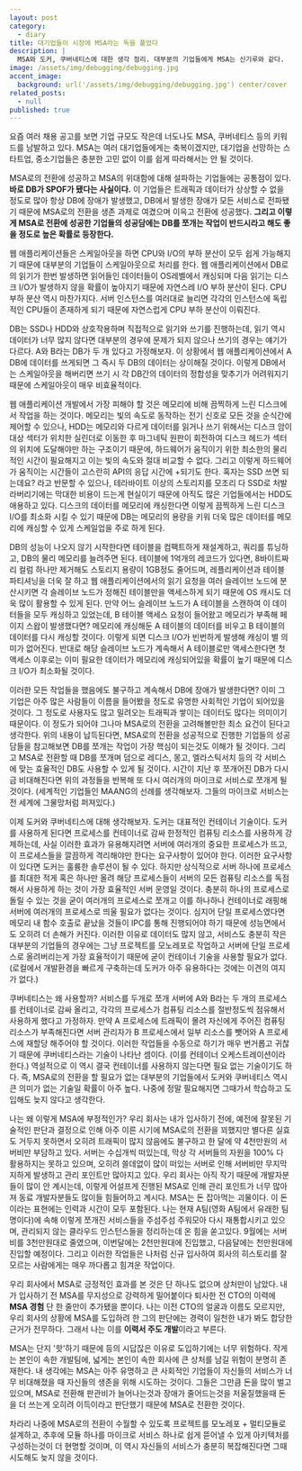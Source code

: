 ```yaml
---
layout: post
category:
  - diary
title: 대기업들이 시장에 MSA라는 독을 풀었다
description: |
  MSA와 도커, 쿠버네티스에 대한 생각 정리. 대부분의 기업들에게 MSA는 신기루와 같다.
image: /assets/img/debugging/debugging.jpg
accent_image:
  background: url('/assets/img/debugging/debugging.jpg') center/cover
related_posts:
  - null
published: true
---
```


요즘 여러 채용 공고를 보면 기업 규모도 작은데 너도나도 MSA, 쿠버네티스 등의 키워드를 남발하고 있다.
MSA는 여러 대기업들에게는 축복이겠지만, 대기업을 선망하는 스타트업, 중소기업들은 충분한 고민 없이 이를 쉽게 따라해서는 안 될 것이다.

MSA로의 전환에 성공하고 MSA의 위대함에 대해 설파하는 기업들에는 공통점이 있다. **바로 DB가 SPOF가 됐다는 사실이다.** 이 기업들은 트래픽과 데이터가 상상할 수 없을 정도로 많아 항상 DB에 장애가 발생했고, DB에서 발생한 장애가 모든 서비스로 전파됐기 때문에 MSA로의 전환을 생존 과제로 여겼으며 이윽고 전환에 성공했다. **그리고 이렇게 MSA로 전환에 성공한 기업들의 성공담에는 DB를 쪼개는 작업이 반드시라고 해도 좋을 정도로 높은 확률로 등장한다.**

웹 애플리케이션들은 스케일아웃을 하면 CPU와 I/O의 부하 분산이 모두 쉽게 가능해지기 때문에 대부분의 기업들이 스케일아웃으로 처리를 한다.
웹 애플리케이션에서 DB로의 읽기가 한번 발생하면 읽어들인 데이터들이 OS레벨에서 캐싱되며 다음 읽기는 디스크 I/O가 발생하지 않을 확률이 높아지기 때문에 자연스레 I/O 부하 분산이 된다.
CPU 부하 분산 역시 마찬가지다. 서버 인스턴스를 여러대로 늘리면 각각의 인스턴스에 독립적인 CPU들이 존재하게 되기 때문에 자연스럽게 CPU 부하 분산이 이뤄진다.

DB는 SSD나 HDD와 상호작용하며 직접적으로 읽기와 쓰기를 진행하는데, 읽기 역시 데이터가 너무 많지 않다면 대부분의 경우에 문제가 되지 않으나 쓰기의 경우는 얘기가 다르다.
A와 B라는 DB가 두 개 있다고 가정해보자. 이 상황에서 웹 애플리케이션에서 A DB에 데이터를 쓰게되면 그 즉시 두 DB의 데이터는 상이해질 것이다. 
이렇게 DB에서는 스케일아웃을 해버리면 쓰기 시 각 DB간의 데이터의 정합성을 맞추기가 어려워지기 때문에 스케일아웃이 매우 비효율적이다.

웹 애플리케이션 개발에서 가장 피해야 할 것은 메모리에 비해 끔찍하게 느린 디스크에서 작업을 하는 것이다.
메모리는 빛의 속도로 동작하는 전기 신호로 모든 것을 순식간에 제어할 수 있으나, HDD는 메모리와 다르게 데이터를 읽거나 쓰기 위해서는 디스크 암이 대상 섹터가 위치한 실린더로 이동한 후 마그네틱 원판이 회전하여 디스크 헤드가 섹터의 위치에 도달해야만 하는 구조이기 때문에, 하드웨어가 움직이기 위한 최소한의 물리적인 시간이 필요해지고 이는 빛의 속도와 절대 비교할 수 없다. 그리고 이렇게 하드웨어가 움직이는 시간들이 고스란히 API의 응답 시간에 +되기도 한다. 혹자는 SSD 쓰면 되는데요? 라고 반문할 수 있으나, 테라바이트 이상의 스토리지를 모조리 다 SSD로 처발라버리기에는 막대한 비용이 드는게 현실이기 때문에 아직도 많은 기업들에서는 HDD도 애용하고 있다. 디스크의 데이터를 메모리에 캐싱한다면 이렇게 끔찍하게 느린 디스크 I/O를 최소화 시킬 수 있기 때문에 DB는 메모리의 용량을 키워 더욱 많은 데이터를 메모리에 캐싱할 수 있게 스케일업을 주로 하게 된다.

DB의 성능이 나오지 않기 시작한다면 테이블을 컴팩트하게 재설계하고, 쿼리를 튜닝하고, DB의 물리 메모리를 늘려주면 된다.
테이블에 1억개의 레코드가 있다면, 8바이트짜리 컬럼 하나만 제거해도 스토리지 용량이 1GB정도 줄어드며, 레플리케이션과 테이블 파티셔닝을 더욱 잘 하고 웹 애플리케이션에서의 읽기 요청을 여러 슬레이브 노드에 분산시키면 각 슬레이브 노드가 정해진 테이블만을 액세스하게 되기 때문에 OS 캐시도 더욱 많이 활용할 수 있게 된다.
만약 어느 슬레이브 노드가 A 테이블을 스캔하여 이 데이터들을 모두 캐싱하고 있었는데, B 테이블 액세스 요청이 들어왔고 메모리가 부족해 페이지 스왑이 발생했다면? 메모리에 캐싱해둔 A 테이블의 데이터를 비우고 B 테이블의 데이터를 다시 캐싱할 것이다. 이렇게 되면 디스크 I/O가 빈번하게 발생해 캐싱이 별 의미가 없어진다. 반대로 해당 슬레이브 노드가 계속해서 A 테이블로만 액세스한다면 첫 액세스 이후로는 이미 필요한 데이터가 메모리에 캐싱되어있을 확률이 높기 때문에 디스크 I/O가 최소화될 것이다. 

이러한 모든 작업들을 했음에도 불구하고 계속해서 DB에 장애가 발생한다면? 이미 그 기업은 아주 많은 사람들이 이름을 들어봤을 정도로 유명한 사회적인 기업이 되어있을 것이다.
그 정도로 사용자도 많고 밀려오는 트래픽과 쌓이는 데이터도 많다는 의미이기 때문이다. 이 정도가 되어야 그나마 MSA로의 전환을 고려해볼만한 최소 요건이 된다고 생각한다.
위의 내용이 납득된다면, MSA로의 전환을 성공적으로 진행한 기업들의 성공담들을 참고해보면 DB를 쪼개는 작업이 가장 핵심이 되는것도 이해가 될 것이다. 그리고 MSA로 전환할 때 DB를 쪼개며 덤으로 레디스, 몽고, 엘라스틱서치 등의 각 서비스에 맞는 효율적인 DB도 사용할 수 있게 될 것이다. 시간이 지난 후 쪼개어진 DB가 다시금 비대해진다면 위의 과정들을 반복해 또 다시 여러개의 마이크로 서비스로 쪼개게 될 것이다. (세계적인 기업들인 MAANG의 선례를 생각해보자. 그들의 마이크로 서비스는 전 세계에 그물망처럼 퍼져있다.)

이제 도커와 쿠버네티스에 대해 생각해보자.
도커는 대표적인 컨테이너 기술이다. 도커를 사용하게 된다면 프로세스를 컨테이너로 감싸 한정적인 컴퓨팅 리소스를 사용하게 강제하는데, 사실 이러한 효과가 유용해지려면 서버에 여러개의 중요한 프로세스가 뜨고, 이 프로세스들을 깔끔하게 격리해야만 한다는 요구사항이 있어야 한다. 이러한 요구사항이 있다면 도커는 훌륭한 솔루션이 될 수 있다. 하지만 상식적으로 서버 하나에 프로세스를 최대한 적게 혹은 하나만 올려 해당 프로세스들이 서버의 모든 컴퓨팅 리소스를 독점해서 사용하게 하는 것이 가장 효율적인 서버 운영일 것이다.
충분히 하나의 프로세스로 돌릴 수 있는 것을 굳이 여러개의 프로세스로 쪼개고 이를 하나하나 컨테이너로 래핑해 서버에 여러개의 프로세스로 띄울 필요가 없다는 것이다. 심지어 단일 프로세스였다면 메모리 내 함수 호출로 끝났을 것들이 IPC를 통해 진행되어야 하기 때문에 성능면에서도 오히려 더 손해가 커진다.
이러한 이유로 데이터도 많지 않고, 서비스도 충분히 작은 대부분의 기업들의 경우에는 그냥 프로젝트를 모노레포로 작업하고 서버에 단일 프로세스로 올려버리는게 가장 효율적이기 때문에 굳이 컨테이너 기술을 사용할 필요가 없다.
(로컬에서 개발환경을 빠르게 구축하는데 도커가 아주 유용하다는 것에는 이견의 여지가 없다.)

쿠버네티스는 왜 사용할까? 서비스를 두개로 쪼개 서버에 A와 B라는 두 개의 프로세스를 컨테이너로 감싸 올리고, 각각의 프로세스가 컴퓨팅 리소스를 절반정도씩 점유해서 사용하게 했다고 가정하자.
만약 A 프로세스에 트래픽이 몰려 자신에게 주어진 컴퓨팅 리소스가 부족해진다면 서버 관리자가 B 프로세스에서 일부 리소스를 뺏어와 A 프로세스에 재할당 해주어야 할 것이다.
이러한 작업들을 수동으로 하기가 매우 번거롭고 귀찮기 때문에 쿠버네티스라는 기술이 나타난 셈이다. (이를 컨테이너 오케스트레이션이라 한다.)
역설적으로 이 역시 결국 컨테이너를 사용하지 않는다면 필요 없는 기술이기도 하다. 즉, MSA로의 전환을 할 필요가 없는 대부분의 기업들에서 도커와 쿠버네티스 역시 큰 의미가 없는 기술일 확률이 아주 높다.
나중에 정말 필요해지면 그때가서 학습하고 도입해도 늦지 않다고 생각한다.

나는 왜 이렇게 MSA에 부정적인가? 우리 회사는 내가 입사하기 전에, 예전에 잘못된 기술적인 판단과 결정으로 인해 아주 이른 시기에 MSA로의 전환을 꾀했지만 별다른 실효도 거두지 못하면서 오히려 트래픽이 많지 않음에도 불구하고 한 달에 약 4천만원의 서버비만 부담하고 있다. 서버는 수십개씩 떠있는데, 막상 각 서버들의 자원을 100% 다 활용하지는 못하고 있으며, 오히려 쓸데없이 많이 떠있는 서버로 인해 서버비만 무지막지하게 발생하고 관리 포인트만 많아지고 있다. 우리 회사는 아직 작기 때문에 개발자분들이 많이 안 계시는데, 이렇게 어설프게 진행된 MSA로 인해 관리 포인트가 너무 많아져 동료 개발자분들도 많이들 힘들어하고 계시다. MSA는 돈 잡아먹는 괴물이다. 이 돈이라는 표현에는 인력과 시간이 모두 포함된다. 나는 현재 A팀(영화 A팀에서 유래한 팀명이다)에 속해 이렇게 쪼개진 서비스들을 주섬주섬 주워모아 다시 재통합시키고 있으며, 관리되지 않는 클라우드 인스턴스들을 정리하는데 온 힘을 쏟고있다. 9월에는 서버비를 3천만원대로 줄였으며, 이번달에는 2천만원대에 진입했고, 다음달에는 천만원대에 진입할 예정이다. 그리고 이러한 작업들은 나처럼 신규 입사하여 회사의 히스토리를 잘 모르는 사람에게는 매우 까다롭고 힘겨운 작업이다.

우리 회사에서 MSA로 긍정적인 효과를 본 것은 단 하나도 없으며 상처만이 남았다. 내가 입사하기 전 MSA를 무지성으로 강력하게 밀어붙이다 퇴사한 전 CTO의 이력에 **MSA 경험** 단 한 줄만이 추가됐을 뿐이다. 나는 이전 CTO의 얼굴과 이름도 모르지만, 우리 회사의 상황에 MSA를 도입하려 한 그의 판단에는 경력이 일천한 내가 봐도 합당한 근거가 전무하다. 그래서 나는 이를 **이력서 주도 개발**이라고 부른다. 

MSA는 단지 '핫'하기 때문에 등의 시답잖은 이유로 도입하기에는 너무 위험하다. 작게는 본인이 속한 개발팀에, 넓게는 본인이 속한 회사에 큰 상처를 남길 위험이 분명히 존재한다.
내 생각에는 MSA는 아주 유명하고 큰 사회적인 기업들이 자신들의 서비스가 너무 비대해졌을 때 자신들의 생존을 위해 시도하는 것이다. 그들은 그만큼 돈을 많이 벌고 있으며, MSA로 전환해 판관비가 늘어나는것과 장애가 줄어드는것을 저울질했을때 돈을 더 쓰는게 오히려 이득이라고 판단했기 때문에 MSA로 전환한 것이다.

차라리 나중에 MSA로의 전환이 수월할 수 있도록 프로젝트를 모노레포 + 멀티모듈로 설계하고, 추후에 모듈 하나를 마이크로 서비스 하나로 쉽게 뜯어낼 수 있게 아키텍처를 구성하는것이 더 현명할 것이며, 이 역시 자신들의 서비스가 충분히 복잡해진다면 그때 시도해도 늦지 않을 것이다.



